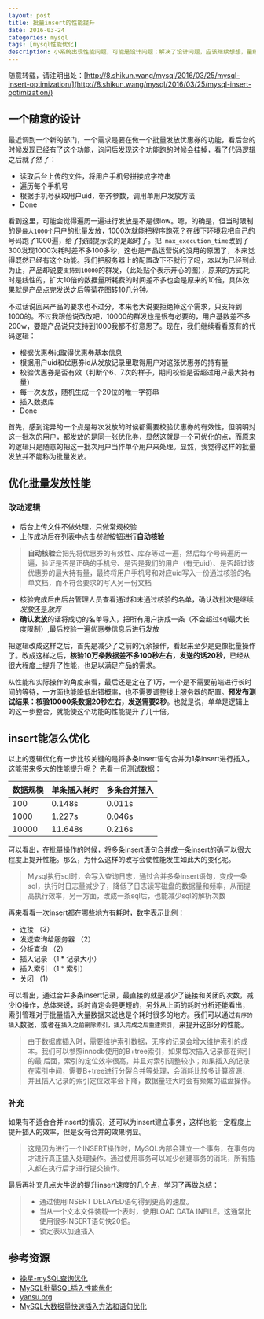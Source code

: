```yaml
---
layout: post
title: 批量insert的性能提升
date: 2016-03-24
categories: mysql
tags: [mysql性能优化]
description: 小系统出现性能问题，可能是设计问题；解决了设计问题，应该继续想想，量级再大的话，应该怎么做。
---
```


随意转载，请注明出处：[http://8.shikun.wang/mysql/2016/03/25/mysql-insert-optimization/](http://8.shikun.wang/mysql/2016/03/25/mysql-insert-optimization/)


## 一个随意的设计

最近调到一个新的部门，一个需求是要在做一个批量发放优惠券的功能，看后台的时候发现已经有了这个功能，询问后发现这个功能跑的时候会挂掉，看了代码逻辑之后就了然了：

- 读取后台上传的文件，将用户手机号拼接成字符串
- 遍历每个手机号 
- 根据手机号获取用户uid，带齐参数，调用单用户发放方法
- Done

看到这里，可能会觉得遍历一遍进行发放是不是很low。嗯，的确是，但当时限制的是`最大1000个`用户的批量发放，1000次就能把程序跑死？在线下环境我把自己的号码跑了1000遍，给了报错提示说的是超时了。把`
max_execution_time`改到了300发现1000次耗时差不多100多秒，这也是产品运营说的没用的原因了，本来觉得既然已经有这个功能。我们把服务器上的配置改下不就行了吗，本以为已经到此为止，产品却说要`支持到10000`的群发，（此处贴个表示开心的图），原来的方式耗时是线性的，扩大10倍的数据量所耗费的时间差不多也会是原来的10倍，具体效果就是产品点完发送之后等菊花图转10几分钟。

不过话说回来产品的要求也不过分，本来老大说要拒绝掉这个需求，只支持到1000的。不过我跟他说改改吧，10000的群发也是很有必要的，用户基数差不多200w，要跟产品说只支持到1000我都不好意思了。现在，我们继续看看原有的代码逻辑：

- 根据优惠券id取得优惠券基本信息
- 根据用户uid和优惠券id从发放记录里取得用户对这张优惠券的持有量
- 校验优惠券是否有效（判断个6、7次的样子，期间校验是否超过用户最大持有量）
- 每一次发放，随机生成一个20位的唯一字符串
- 插入数据库
- Done

首先，感到诧异的一个点是每次发放的时候都需要校验优惠券的有效性，但明明对这一批次的用户，都发放的是同一张优化券，显然这就是一个可优化的点，而原来的逻辑只是随意的把这一批次用户当作单个用户来处理。显然，我觉得这样的批量发放并不能称为批量发放。

## 优化批量发放性能

### 改动逻辑

- 后台上传文件不做处理，只做常规校验
- 上传成功后在列表中点击*核验*按钮进行**自动核验**
> **自动核验**会把先将优惠券的有效性、库存等过一遍，然后每个号码遍历一遍，验证是否是正确的手机号、是否是我们的用户（有无uid）、是否超过该优惠券的最大持有量，最终将用户手机号和对应uid写入一份通过核验的名单文档，而不符合要求的写入另一份文档
- 核验完成后由后台管理人员查看通过和未通过核验的名单，确认改批次是继续*发放*还是*放弃*
- **确认发放**的话将成功的名单导入，把所有用户拼成一条（不会超过sql最大长度限制）,最后校验一遍优惠券信息后进行发放

把逻辑改成这样之后，首先是减少了之前的冗余操作，看起来至少是更像批量操作了。改成这样之后，**核验10万条数据差不多100秒左右，发送的话20秒**，已经从很大程度上提升了性能，也足以满足产品的需求。

从性能和实际操作的角度来看，最后还是定在了1万，一个是不需要前端进行长时间的等待，一方面也能降低出错概率，也不需要调整线上服务器的配置。**预发布测试结果：核验10000条数据20秒左右，发送需要2秒**。也就是说，单单是逻辑上的这一步整合，就能使这个功能的性能提升了几十倍。

## insert能怎么优化

以上的逻辑优化有一步比较关键的是将多条insert语句合并为1条insert进行插入，这能带来多大的性能提升呢？
先看一份测试数据：

|  数据规模  | 单条插入耗时 | 多条合并插入 |
| ---------- | ------------ | ------------ |
|    100     |    0.148s    |    0.011s    |
|    1000    |    1.227s    |    0.046s    |
|    10000   |    11.648s   |    0.216s    |

可以看出，在批量操作的时候，将多条insert语句合并成一条insert的确可以很大程度上提升性能。那么，为什么这样的改写会使性能发生如此大的变化呢。

> Mysql执行sql时，会写入查询日志，通过合并多条insert语句，变成一条sql，执行时日志量减少了，降低了日志读写磁盘的数据量和频率，从而提高执行效率，另一方面，改成一条sql后，也能减少sql的解析次数

再来看看一次insert都在哪些地方有耗时，数字表示比例：

- 连接 （3）
- 发送查询给服务器 （2）
- 分析查询 （2）
- 插入记录 （1 * 记录大小）
- 插入索引 （1 * 索引）
- 关闭 （1）

可以看出，通过合并多条insert记录，最直接的就是减少了链接和关闭的次数，减少IO操作，总体来说，耗时肯定会是更短的，另外从上面的耗时分析还能看出，索引管理对于批量插入大量数据来说也是个耗时很多的地方。我们可以通过`有序的插入`数据，或者在`插入之前删除索引，插入完成之后重建索引`，来提升这部分的性能。

> 由于数据库插入时，需要维护索引数据，无序的记录会增大维护索引的成本。我们可以参照innodb使用的B+tree索引，如果每次插入记录都在索引的最 后面，索引的定位效率很高，并且对索引调整较小；如果插入的记录在索引中间，需要B+tree进行分裂合并等处理，会消耗比较多计算资源，并且插入记录的索引定位效率会下降，数据量较大时会有频繁的磁盘操作。

### 补充

如果有不适合合并insert的情况，还可以为insert建立事务，这样也能一定程度上提升插入的效率，但是没有合并的效果明显。

> 这是因为进行一个INSERT操作时，MySQL内部会建立一个事务，在事务内才进行真正插入处理操作。通过使用事务可以减少创建事务的消耗，所有插入都在执行后才进行提交操作。

最后再补充几点大牛说的提升insert速度的几个点，学习了再做总结：

> - 通过使用INSERT DELAYED语句得到更高的速度。
> - 当从一个文本文件装载一个表时，使用LOAD DATA INFILE。这通常比使用很多INSERT语句快20倍。
> - 锁定表以加速插入


## 参考资源
- [挽星-mySQL查询优化](http://www.cnblogs.com/younggun/articles/1719943.html)
- [MySQL批量SQL插入性能优化](http://m.oschina.net/blog/296846)
- [yansu.org](http://yansu.org/2014/04/16/insert-large-number-of-data-in-mysql.html)
- [MySQL大数据量快速插入方法和语句优化](http://www.mincoder.com/article/1117.shtml)
